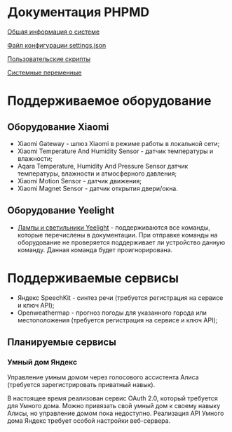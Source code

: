 # Документация PHPMD

[Общая информация о системе](common.md)

[Файл конфигурации settings.json](settings.md)

[Пользовательские скрипты](userscripts.md)

[Системные переменные](variables.md)

# Поддерживаемое оборудование

## Оборудование Xiaomi

- Xiaomi Gateway - шлюз Xiaomi в режиме работы в локальной сети;
- Xiaomi Temperature And Humidity Sensor - датчик температуры и влажности;
- Aqara Temperature, Humidity And Pressure Sensor датчик температуры, влажности и атмосферного давления;
- Xiaomi Motion Sensor - датчик движения;
- Xiaomi Magnet Sensor - датчик открытия двери/окна.

## Оборудование Yeelight

- [Лампы и светильники Yeelight](yeelight/GenericDevice.md) - поддерживаются все команды, которые перечислены в документации. При отправке команды на оборудование не проверяется поддерживает ли устройство данную команду. Данная команда будет проигнорирована.

# Поддерживаемые сервисы

- Яндекс SpeechKit - синтез речи (требуется регистрация на сервисе и ключ API);
- Openweathermap - прогноз погоды для указанного города или местоположения (требуется регистрация на сервисе и ключ API);

## Планируемые сервисы

### Умный дом Яндекс

Управление умным домом через голосового ассистента Алиса (требуется зарегистрировать приватный навык).

В настоящее время реализован сервис OAuth 2.0, который требуется для Умного дома. Можно привязать свой умный дом к своему навыку Алисы, но управление домом пока недоступно. Реализация API Умного дома Яндекс требует особой настройки веб-сервера.
